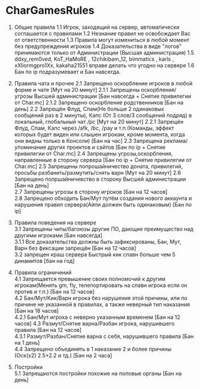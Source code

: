 
# CharGamesRules
1. Общие правила 
 1.1 Игрок, заходящий на сервер, автоматически соглашается с правилами 
 1.2 Незнание правил не освобождает Вас от ответственности 
 1.3 Правила могут измениться в любой момент без предупреждения игроков 
 1.4 Доказательства в виде "логов" принимаются только от Администрации (Высшая администрация) 
 1.5 ddxy_rem0ved, KoT_HaMoRE , 12chikibam_12, bimmatics , karls , xXliormgpro1Xx, kakaha21551  вправе делать что угодно на сервере 
 1.6 Бан по ip подразумевает и Бан навсегда.

2. Правила чата и прочее
 2.1 Запрещено оскорбление игроков в любой форме и чате [Мут на 20 минут]  2.1.1 Запрещены оскорбления/угрозы Высшей администрации [Бан навсегда + Снятие привилегии от Char.mc]   2.1.2 Запрещено оскорбление родственников [Бан на день] 
 2.2 Запрещён Флуд, Спам(Не больше 2 одинаковых сообщений раз в 2 минуты), Капс (От 3 слов/3 сообщений подряд) в локальный, глобальный чат /pc [Мут на 20 минут] 
 2.2.1 Запрещён Флуд, Спам, Капс через /afk, /bc, /pay и т.п.(Команды, эффект которых будет виден или слышен игрокам, кроме момента, когда они видны только в Консоли) [Бан на час]  2.3 Запрещена реклама/упоминание других проектов и сайтов [Бан по ip + Снятие привилегии от Char.mc] 
 2.4 Запрещены угрозы,оскорбления, направленные в сторону сервера [Бан по ip + Снятие привилегии от Char.mc]
 2.5 Запрещены попрошайничество доната, привилегий, просьбы разбанить/размутить/снять варн [Мут на 20 минут]
 2.6 Запрещено попршайничевство в сторону Высшей администрации [Бан на день]  
 2.7 Запрещены угрозы в сторону игроков [Бан на 12 часов]  
 2.8 Запрещено обходить Бан/Мут путём создания нового аккаунта и нарушения правил сервера(Айпи должен быть одинаковым) [Бан по ip]


3. Правила поведения на сервере  
 3.1 Запрещены читы/багоюзы другие ПО, дающие преимущество над другими игроками [Бан навсегда]  
3.1.1 Все доказательства должны быть зафиксированы, Бан, Мут, Варн без фиксации запрещён [Бан на 12 часов]  
3.2 запрещен краш сервера Быстрый кик спавн больше чем 5 динамитов [бан на год]


 4. Правила ограничений  
  4.1 Запрещается превышение своих полномочий к другим игрокам(Менять gm, fly, телепортировать на спавн игрока если он против и т.п.) [Бан на 12 часов]  
  4.2 Бан/Мут/Кик/Варн игрока без нарушения этой причины, или по причине не указанной в правилах, а также неверный тип наказания [Бан на 18 часов]  
  4.2.1 Бан/Мут игрока с неверно указанным временем [Бан на 12 часов]  4.3 Размут/Снятие варна/Разбан игрока, нарушившего правила [Бан на 12 часов]  
  4.3.1 Размут/Разбан/Снятие варна с себя, нарушившего правила [Бан на 1 день]  
  4.4 Запрещено объединять в 1 наказание 2 и более причины (Оск(х2) 2.5+2.2 и тд.) [Бан на 2 часа]
  
  
 5. Постройки  
  5.1 Запрещаются постройки похожие на половые органы [Бан на день]
